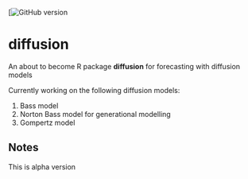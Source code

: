 [![GitHub version](https://badge.fury.io/gh/mamut86%2Fdiffusion.svg)

# diffusion
An about to become R package __diffusion__ for forecasting with diffusion models

Currently working on the following diffusion models:

1. Bass model
2. Norton Bass model for generational modelling
3. Gompertz model

## Notes
This is alpha version
